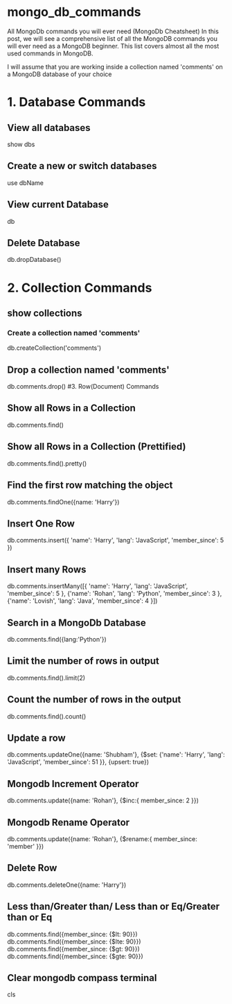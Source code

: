 # mongo_db_commands

All MongoDb commands you will ever need (MongoDb Cheatsheet)
In this post, we will see a comprehensive list of all the MongoDB commands you will ever need as a MongoDB beginner. This list covers almost all the most used commands in MongoDB.

I will assume that you are working inside a collection named 'comments' on a MongoDB database of your choice

# 1. Database Commands
## View all databases
show dbs
## Create a new or switch databases 
use dbName
## View current Database
db
## Delete Database 
db.dropDatabase()
# 2. Collection Commands
## show collections
### Create a collection named 'comments'
db.createCollection('comments')
## Drop a collection named 'comments'
db.comments.drop()
#3. Row(Document) Commands
## Show all Rows in a Collection 
db.comments.find()
## Show all Rows in a Collection (Prettified)
db.comments.find().pretty()
## Find the first row matching the object
db.comments.findOne({name: 'Harry'})
## Insert One Row
db.comments.insert({
    'name': 'Harry',
    'lang': 'JavaScript',
    'member_since': 5
 })
## Insert many Rows
db.comments.insertMany([{
    'name': 'Harry',
    'lang': 'JavaScript',
    'member_since': 5
    }, 
    {'name': 'Rohan',
    'lang': 'Python',
    'member_since': 3
    },
    {'name': 'Lovish',
    'lang': 'Java',
    'member_since': 4
}])

## Search in a MongoDb Database
db.comments.find({lang:'Python'})
## Limit the number of rows in output
db.comments.find().limit(2)
## Count the number of rows in the output
db.comments.find().count()
## Update a row
db.comments.updateOne({name: 'Shubham'},
{$set: {'name': 'Harry',
    'lang': 'JavaScript',
    'member_since': 51
}}, {upsert: true})
## Mongodb Increment Operator
db.comments.update({name: 'Rohan'},
{$inc:{
    member_since: 2
}})
## Mongodb Rename Operator
db.comments.update({name: 'Rohan'},
{$rename:{
    member_since: 'member'
}})
## Delete Row 
db.comments.deleteOne({name: 'Harry'})
## Less than/Greater than/ Less than or Eq/Greater than or Eq
db.comments.find({member_since: {$lt: 90}})
db.comments.find({member_since: {$lte: 90}})
db.comments.find({member_since: {$gt: 90}})
db.comments.find({member_since: {$gte: 90}})

## Clear mongodb compass terminal
cls

